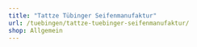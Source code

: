 ```yaml
---
title: "Tattze Tübinger Seifenmanufaktur"
url: /tuebingen/tattze-tuebinger-seifenmanufaktur/
shop: Allgemein
---
```

